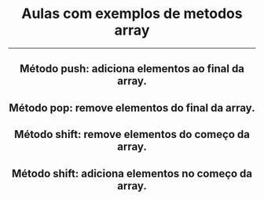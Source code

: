 <h1 align="center">Aulas com exemplos de metodos array</h1>

---

<h2 align="center">Método push: <strong>adiciona</strong> elementos ao final da array.</h2>

<h2 align="center">Método pop: <strong>remove</strong> elementos do final da array.</h2>

<h2 align="center">Método shift: <strong>remove</strong> elementos do começo da array.</h2>

<h2 align="center">Método shift: <strong>adiciona</strong> elementos no começo da array.</h2>